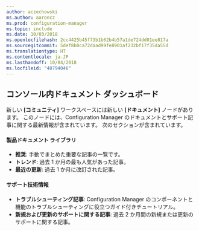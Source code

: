 ```yaml
---
author: aczechowski
ms.author: aaroncz
ms.prod: configuration-manager
ms.topic: include
ms.date: 10/03/2018
ms.openlocfilehash: 2cc4425b45f73b1b62b4b57a1de724dd01ee817a
ms.sourcegitcommit: 5def8b0ca72daad99fe8901af232bf17f35da55d
ms.translationtype: HT
ms.contentlocale: ja-JP
ms.lasthandoff: 10/04/2018
ms.locfileid: "48794046"
---
```

## <a name="bkmk_doc-dashboard"></a> コンソール内ドキュメント ダッシュボード
<!--1357546-->

新しい **[コミュニティ]** ワークスペースには新しい **[ドキュメント]** ノードがあります。 このノードには、Configuration Manager のドキュメントとサポート記事に関する最新情報が含まれています。 次のセクションが含まれています。  

#### <a name="product-documentation-library"></a>製品ドキュメント ライブラリ
- **推奨**: 手動でまとめた重要な記事の一覧です。
- **トレンド**: 過去 1 か月の最も人気があった記事。
- **最近の更新**: 過去 1 か月に改訂された記事。

#### <a name="support-articles"></a>サポート技術情報
- **トラブルシューティング記事**: Configuration Manager のコンポーネントと機能のトラブルシューティングに役立つガイド付きチュートリアル。
- **新規および更新のサポートに関する記事**: 過去 2 か月間の新規または更新のサポートに関する記事。



